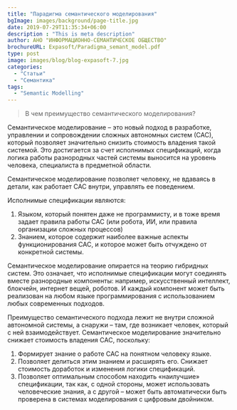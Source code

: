 ```yaml
---
title: "Парадигма семантического моделирования"
bgImage: images/background/page-title.jpg
date: 2019-07-29T11:35:34+06:00
description : "This is meta description"
author: АНО "ИНФОРМАЦИОННО-СЕМАНТИЧЕСКОЕ ОБЩЕСТВО"
brochureURL: Expasoft/Paradigma_semant_model.pdf
type: post
image: images/blog/blog-expasoft-7.jpg
categories: 
  - "Статьи"
  - "Семантика"
tags:
  - "Semantic Modelling"
---
```


>В чем преимущество семантического моделирования? 

Семантическое моделирование – это новый подход в разработке, управлении и сопровождении сложных автономных систем (САС), который позволяет значительно снизить стоимость владения такой системой. Это достигается за счет исполнимых спецификаций, когда логика работы разнородных частей системы выносится на уровень человека, специалиста в предметной области. 
 
Семантическое моделирование позволяет человеку, не вдаваясь в детали, как работает САС внутри, управлять ее поведением. 
 
Исполнимые спецификации являются: 

1. Языком, который понятен даже не программисту, и в тоже время задает правила работы САС (или робота, ИИ, или правила организации сложных процессов) 
2. Знанием, которое содержит наиболее важные аспекты функционирования САС, и которое может быть отчуждено от конкретной системы. 
 
Семантическое моделирование опирается на теорию гибридных систем. Это означает, что исполнимые спецификации могут соединять вместе разнородные компоненты: например, искусственный интеллект, блокчейн, интернет вещей, роботов. И каждый компонент может быть реализован на любом языке программирования с использованием любых современных подходов. 
 
Преимущество семантического подхода лежит не внутри сложной автономной системы, а снаружи – там, где возникает человек, который с ней взаимодействует. Семантическое моделирование значительно снижает стоимость владения САС, поскольку: 

1. Формирует знание о работе САС на понятном человеку языке. 
2. Позволяет делиться этим знанием и расширять его. Снижает стоимость доработок и изменения логики спецификаций. 
3. Позволяет оптимальным способом находить «наилучшие» спецификации, так как, с одной стороны, может использовать человеческие знания, а с другой – может быть автоматически быть проверена в системах моделирования с цифровым двойником. 